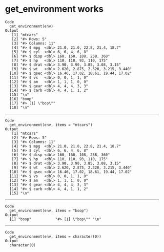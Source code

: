 # get_environment works

    Code
      get_environment(env)
    Output
       [1] "mtcars"                                           
       [2] "#> Rows: 5"                                       
       [3] "#> Columns: 11"                                   
       [4] "#> $ mpg  <dbl> 21.0, 21.0, 22.8, 21.4, 18.7"     
       [5] "#> $ cyl  <dbl> 6, 6, 4, 6, 8"                    
       [6] "#> $ disp <dbl> 160, 160, 108, 258, 360"          
       [7] "#> $ hp   <dbl> 110, 110, 93, 110, 175"           
       [8] "#> $ drat <dbl> 3.90, 3.90, 3.85, 3.08, 3.15"     
       [9] "#> $ wt   <dbl> 2.620, 2.875, 2.320, 3.215, 3.440"
      [10] "#> $ qsec <dbl> 16.46, 17.02, 18.61, 19.44, 17.02"
      [11] "#> $ vs   <dbl> 0, 0, 1, 1, 0"                    
      [12] "#> $ am   <dbl> 1, 1, 1, 0, 0"                    
      [13] "#> $ gear <dbl> 4, 4, 4, 3, 3"                    
      [14] "#> $ carb <dbl> 4, 4, 1, 1, 2"                    
      [15] "\n"                                               
      [16] "boop"                                             
      [17] "#> [1] \"bop\""                                   
      [18] "\n"                                               

---

    Code
      get_environment(env, items = "mtcars")
    Output
       [1] "mtcars"                                           
       [2] "#> Rows: 5"                                       
       [3] "#> Columns: 11"                                   
       [4] "#> $ mpg  <dbl> 21.0, 21.0, 22.8, 21.4, 18.7"     
       [5] "#> $ cyl  <dbl> 6, 6, 4, 6, 8"                    
       [6] "#> $ disp <dbl> 160, 160, 108, 258, 360"          
       [7] "#> $ hp   <dbl> 110, 110, 93, 110, 175"           
       [8] "#> $ drat <dbl> 3.90, 3.90, 3.85, 3.08, 3.15"     
       [9] "#> $ wt   <dbl> 2.620, 2.875, 2.320, 3.215, 3.440"
      [10] "#> $ qsec <dbl> 16.46, 17.02, 18.61, 19.44, 17.02"
      [11] "#> $ vs   <dbl> 0, 0, 1, 1, 0"                    
      [12] "#> $ am   <dbl> 1, 1, 1, 0, 0"                    
      [13] "#> $ gear <dbl> 4, 4, 4, 3, 3"                    
      [14] "#> $ carb <dbl> 4, 4, 1, 1, 2"                    
      [15] "\n"                                               

---

    Code
      get_environment(env, items = "boop")
    Output
      [1] "boop"           "#> [1] \"bop\"" "\n"            

---

    Code
      get_environment(env, items = character(0))
    Output
      character(0)

